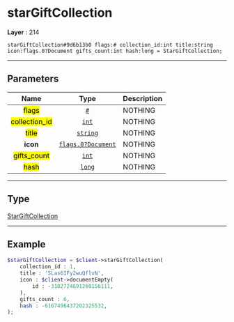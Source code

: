 # starGiftCollection

**Layer** : 214

```tl
starGiftCollection#9d6b13b0 flags:# collection_id:int title:string icon:flags.0?Document gifts_count:int hash:long = StarGiftCollection;
```

---

## Parameters

| Name | Type | Description |
| :---: | :---: | :--- |
| <mark>flags</mark> | [`#`](type/#) | NOTHING |
| <mark>collection_id</mark> | [`int`](type/int) | NOTHING |
| <mark>title</mark> | [`string`](type/string) | NOTHING |
| **icon** | [`flags.0?Document`](type/Document) | NOTHING |
| <mark>gifts_count</mark> | [`int`](type/int) | NOTHING |
| <mark>hash</mark> | [`long`](type/long) | NOTHING |

---

## Type

[StarGiftCollection](type/StarGiftCollection)

---

## Example

```php
$starGiftCollection = $client->starGiftCollection(
	collection_id : 1,
	title : 'SLas6IFy2wuQflvN',
	icon : $client->documentEmpty(
		id : -3102724691260156111,
	),
	gifts_count : 6,
	hash : -6167496437202325532,
);
```